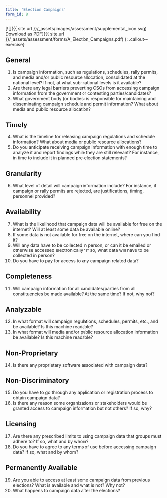 ```yaml
---
title: 'Election Campaigns'
form_id: 8
---
```


[![]({{ site.url }}/\_assets/images/assessment/supplemental_icon.svg) Download as PDF]({{ site.url }}/\_assets/assessment/forms/A_Election_Campaigns.pdf)
{: .callout--exercise}

## General

1. Is campaign information, such as regulations, schedules, rally permits, and media and/or public resource allocation, consolidated at the national level? If not, at what sub-national levels is it available?
2. Are there any legal barriers preventing CSOs from accessing campaign information from the government or contesting parties/candidates?
3. What government body (or bodies) is responsible for maintaining and disseminating campaign schedule and permit information? What about media and public resource allocation?

## Timely

4. What is the timeline for releasing campaign regulations and schedule information? What about media or public resource allocations?
5. Do you anticipate receiving campaign information with enough time to analyze it and report findings while they are still relevant? For instance, in time to include it in planned pre-election statements?

## Granularity

6. What level of detail will campaign information include? For instance, if campaign or rally permits are rejected, are justifications, timing, personnel provided?

## Availability

7. What is the likelihood that campaign data will be available for free on the internet? Will at least some data be available online?
8. If some data is not available for free on the internet, where can you find it?
9. Will any data have to be collected in person, or can it be emailed or otherwise accessed electronically? If so, what data will have to be collected in person?
10. Do you have to pay for access to any campaign related data?

## Completeness

11. Will campaign information for all candidates/parties from all constituencies be made available? At the same time? If not, why not?

## Analyzable

12. In what format will campaign regulations, schedules, permits, etc., and be available? Is this machine readable?
13. In what format will media and/or public resource allocation information be available? Is this machine readable?

## Non-Proprietary

14. Is there any proprietary software associated with campaign data?

## Non-Discriminatory

15. Do you have to go through any application or registration process to obtain campaign data?
16. Is there any reason some organizations or stakeholders would be granted access to campaign information but not others? If so, why?

## Licensing

17. Are there any prescribed limits to using campaign data that groups must adhere to? If so, what and by whom?
18. Do you have to agree to any terms of use before accessing campaign data? If so, what and by whom?

## Permanently Available

19. Are you able to access at least some campaign data from previous elections? What is available and what is not? Why not?
20. What happens to campaign data after the elections?
